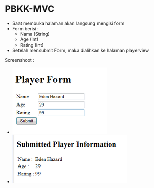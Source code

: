 # PBKK-MVC

* Saat membuka halaman akan langsung mengisi form
* Form berisi :
  * Nama (String)
  * Age (Int)
  * Rating (Int)
* Setelah mensubmit Form, maka dialihkan ke halaman playerview

Screenshoot :
  * ![ss1](Screenshot01.png)
  * ![ss2](Screenshot02.png)
